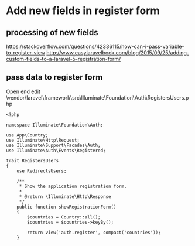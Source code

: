 # Add new fields in register form
## processing of new fields
https://stackoverflow.com/questions/42336115/how-can-i-pass-variable-to-register-view
http://www.easylaravelbook.com/blog/2015/09/25/adding-custom-fields-to-a-laravel-5-registration-form/

## pass data to register form
Open end edit
\vendor\laravel\framework\src\Illuminate\Foundation\Auth\RegistersUsers.php

````
<?php

namespace Illuminate\Foundation\Auth;

use App\Country;
use Illuminate\Http\Request;
use Illuminate\Support\Facades\Auth;
use Illuminate\Auth\Events\Registered;

trait RegistersUsers
{
    use RedirectsUsers;

    /**
     * Show the application registration form.
     *
     * @return \Illuminate\Http\Response
     */
    public function showRegistrationForm()
    {
        $countries = Country::all();
        $countries = $countries->keyBy();

        return view('auth.register', compact('countries'));
    }
````
